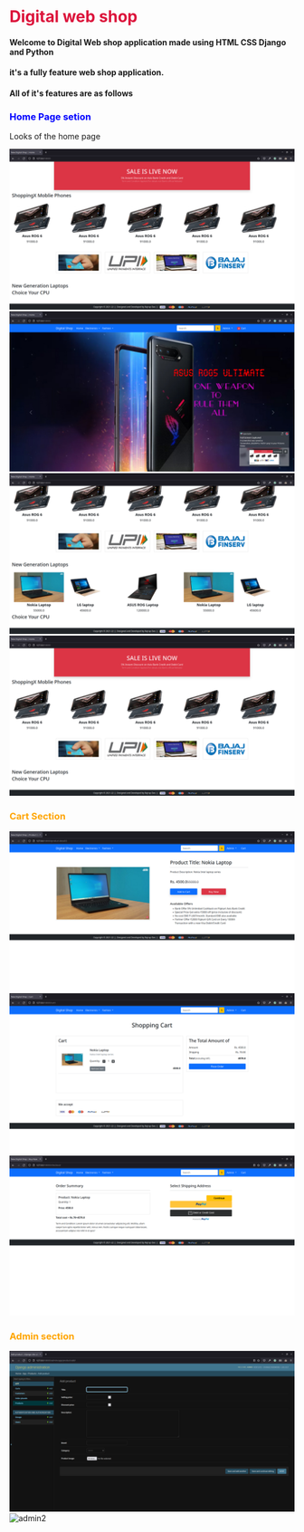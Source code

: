 <h1 style="color:crimson;"> Digital web shop</h1>
<h4>Welcome to Digital Web shop application made using HTML CSS Django and Python</h4>

<h4>it's a fully feature web shop application.</h4>

<h4>All of it's features are as follows </h4>

<h3 style="color:blue;">Home Page setion</h3>

Looks of the home page 

<img alt="image1" src="https://github.com/RajrupDasid/webshop/blob/master/Demo_images/image1.png">

<img alt="image2" src="https://github.com/RajrupDasid/webshop/blob/master/Demo_images/image2.png">

<img alt="image3" src="https://github.com/RajrupDasid/webshop/blob/master/Demo_images/image3.png">

<img alt="image1" src="https://github.com/RajrupDasid/webshop/blob/master/Demo_images/image1.png">


<h3 style="color:orange;"> Cart Section </h3>


<img alt="cart1" src="https://github.com/RajrupDasid/webshop/blob/master/Demo_images/cart1.png">


<img alt="cart2" src="https://github.com/RajrupDasid/webshop/blob/master/Demo_images/cart2.png">


<img alt="cart3" src="https://github.com/RajrupDasid/webshop/blob/master/Demo_images/cart3.png">




<h3 style="color:orange;"> Admin section </h3>


<img alt="admin1" src="https://github.com/RajrupDasid/webshop/blob/master/Demo_images/admin1.png">


<img alt="admin2" src="https://github.com/RajrupDasid/webshop/blob/master/Demo_images/admin2.png">

